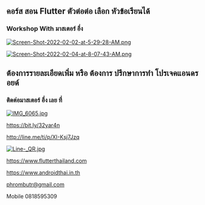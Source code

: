 ##  คอร์ส สอน Flutter ตัวต่อต่อ เลือก หัวข้อเรียนได้
### Workshop With มาสเตอร์ อึ่ง

[![Screen-Shot-2022-02-02-at-5-29-28-AM.png](https://i.postimg.cc/KYwSZfF8/Screen-Shot-2022-02-02-at-5-29-28-AM.png)](https://postimg.cc/7C3Q9gfF)

[![Screen-Shot-2022-02-04-at-8-07-43-AM.png](https://i.postimg.cc/nrw29wXg/Screen-Shot-2022-02-04-at-8-07-43-AM.png)](https://postimg.cc/RJKKjdQL)

## ต้องการรายละเอียดเพิ่ม หรือ ต้องการ ปรึกษาการทำ โปรเจคแอนดรอยด์
### ติดต่อมาสเตอร์ อึ่ง เลย ที่

[![IMG_6065.jpg](https://s26.postimg.cc/kajrs6fbt/IMG_6065.jpg)](https://postimg.cc/image/7j5llo5jp/)

https://bit.ly/32yar4n

http://line.me/ti/p/XI-Ksj7Jzq

[![Line-_QR.jpg](https://s26.postimg.cc/dwuoozv15/Line-_QR.jpg)](https://postimg.cc/image/mrvizijth/)

https://www.flutterthailand.com

https://www.androidthai.in.th

phrombutr@gmail.com

Mobile 0818595309
